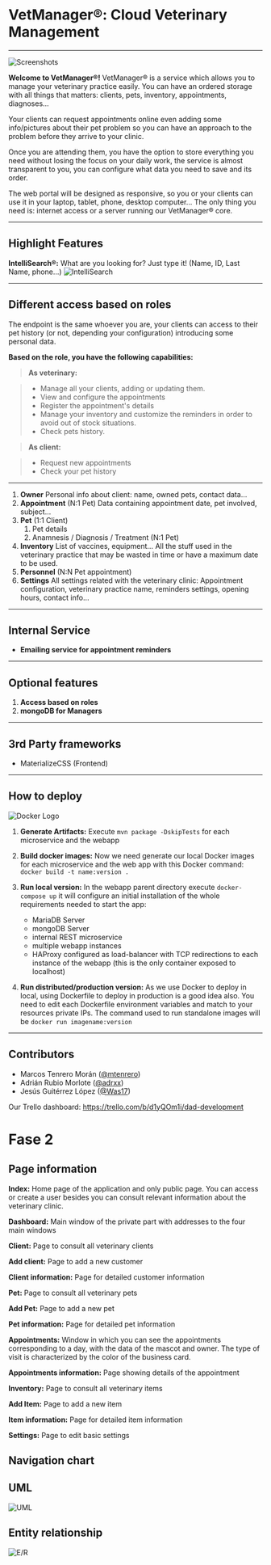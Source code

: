 VetManager®: Cloud Veterinary Management
===================

----------

![Screenshots](readmeFiles/walking.gif)

**Welcome to VetManager®!**
VetManager® is a service which allows you to manage your veterinary practice easily. You can have an ordered storage with all things that matters: clients, pets, inventory, appointments, diagnoses…

Your clients can request appointments online even adding some info/pictures about their pet problem so you can have an approach to the problem before they arrive to your clinic. 

Once you are attending them, you have the option to store everything you need without losing the focus on your daily work, the service is almost transparent to you, you can configure what data you need to save and its order. 

The web portal will be designed as responsive, so you or your clients can use it in your laptop, tablet, phone, desktop computer... The only thing you need is: internet access or a server running our VetManager® core.

----------

Highlight Features
-------------
 **IntelliSearch®:** What are you looking for? Just type it! (Name, ID, Last Name, phone…)
![IntelliSearch](readmeFiles/search.gif)

----------


Different access based on roles
-------------

The endpoint is the same whoever you are, your clients can access to their pet history (or not, depending your configuration) introducing some personal data. 

**Based on the role, you have the following capabilities:**

> **As veterinary:**

> - Manage all your clients, adding or updating them.
> - View and configure the appointments
> - Register the appointment's details
> - Manage your inventory and customize the reminders in order to avoid out of stock situations.
> - Check pets history.


> **As client:**

> - Request new appointments
> - Check your pet history


----------

 1. **Owner** 
 Personal info about client: name, owned pets, contact data…
 2. **Appointment** (N:1 Pet)
 Data containing appointment date, pet involved, subject…
 3. **Pet** (1:1 Client)
	 1. Pet details
	 2. Anamnesis / Diagnosis / Treatment (N:1 Pet)
 4. **Inventory**
List of vaccines, equipment… All the stuff used in the veterinary practice that may be wasted in time or have a maximum date to be used. 
 5. **Personnel** (N:N Pet appointment)
 6. **Settings** 
 All settings related with the veterinary clinic: Appointment configuration, veterinary practice name, reminders settings, opening hours, contact info…


----------

Internal Service
--------------------

- **Emailing service for appointment reminders**


-----------

Optional features
-------------------

1. **Access based on roles**
2. **mongoDB for Managers**

----------

3rd Party frameworks
-------------------

 - MaterializeCSS (Frontend)

----------

How to deploy
-------------
![Docker Logo](readmeFiles/docker.svg)


1. **Generate Artifacts:** Execute `mvn package -DskipTests` for each microservice and the webapp
2. **Build docker images:** Now we need generate our local Docker images for each microservice and the web app with this Docker command: `docker build -t name:version .`
3. **Run local version:** In the webapp parent directory execute `docker-compose up` it will configure an initial installation of the whole requirements needed to start the app:
    
    * MariaDB Server 
    * mongoDB Server
    * internal REST microservice
    * multiple webapp instances
    * HAProxy configured as load-balancer with TCP redirections to each instance of the webapp (this is the only container exposed to localhost)
4. **Run distributed/production version:** As we use Docker to deploy in local, using Dockerfile to deploy in production is a good idea also. You need to edit each Dockerfile environment variables and match to your resources private IPs. The command used to run standalone images will be `docker run imagename:version`

----------

Contributors
-------------

 - Marcos Tenrero Morán ([@mtenrero](https://github.com/mtenrero))
 - Adrián Rubio Morlote ([@adrxx](https://github.com/adrxx))
 - Jesús Guitérrez López ([@Was17](https://github.com/Was17))

Our Trello dashboard: https://trello.com/b/d1yQOm1i/dad-development

Fase 2
===================


Page information
----------------
**Index:**    Home page of the application and only public page. You can access or create a user besides you can consult relevant information about the veterinary clinic.

**Dashboard:**  Main window of the private part with addresses to the four main windows  

**Client:** Page to consult all veterinary clients

**Add client:**  Page to add a new customer

**Client information:** Page for detailed customer information
 
**Pet:**   Page to consult all veterinary pets

**Add Pet:**  Page to add a new pet

**Pet information:**  Page for detailed pet information

**Appointments:**   Window in which you can see the appointments corresponding to a day, with the data of the mascot and owner. The type of visit is characterized by the color of the business card.  

**Appointments information:**  Page showing details of the appointment

**Inventory:**   Page to consult all veterinary items

**Add Item:**  Page to add a new item

**Item information:**  Page for detailed item information

**Settings:**  Page to edit basic settings
 


Navigation chart
----------------

UML
---
![UML](/readmeFiles/UML.png)

Entity relationship
-------------------
![E/R](/readmeFiles/eer.png)



